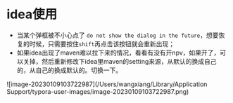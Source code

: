 # idea使用

- 当某个弹框被不小心点了 `do not show the dialog in the future`，想要恢复的时候，只需要按住`shift`再点击该按钮就会重新出现；
- 如果idea出现了maven难以拉下来的情况，看看有没有开npv，如果开了，可以关掉，然后重新修改下idea里maven的setting来源，从默认的换成自己的，从自己的换成默认的。切换一下。

![image-20230109103722987](/Users/wangxiang/Library/Application Support/typora-user-images/image-20230109103722987.png)


